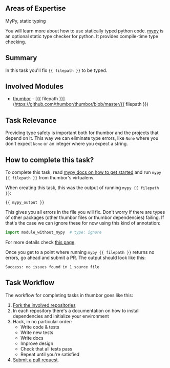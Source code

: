 ## Areas of Expertise

MyPy, static typing

You will learn more about how to use statically typed python code. [mypy](http://mypy-lang.org/) is an optional static type checker for python. It provides compile-time type checking.

## Summary

In this task you'll fix `{{ filepath }}` to be typed.

## Involved Modules

* [thumbor](https://github.com/thumbor/thumbor/) - [{{ filepath }}](https://github.com/thumbor/thumbor/blob/master/{{ filepath }})

## Task Relevance

Providing type safety is important both for thumbor and the projects that depend on it. This way we can eliminate type errors, like `None` where you don't expect `None` or an integer where you expect a string.

## How to complete this task?

To complete this task, read [mypy docs on how to get started](https://mypy.readthedocs.io/en/latest/getting_started.html) and run `mypy {{ filepath }}` from thumbor's virtualenv.

When creating this task, this was the output of running `mypy {{ filepath }}`:

```
{{ mypy_output }}
```

This gives you all errors in the file you will fix. Don't worry if there are types of other packages (other thumbor files or thumbor dependencies) failing. If that's the case we can ignore these for now using this kind of annotation:

```python
import module_without_mypy  # type: ignore
```

For more details check [this page](https://mypy.readthedocs.io/en/latest/existing_code.html#start-small).

Once you get to a point where running `mypy {{ filepath }}` returns no errors, go ahead and submit a PR. The output should look like this:

```
Success: no issues found in 1 source file
```

## Task Workflow

The workflow for completing tasks in thumbor goes like this:

1. [Fork the involved repositories](http://help.github.com/fork-a-repo/)
2. In each repository there's a documentation on how to install dependencies and initialize your environment
3. Hack, in no particular order:
    - Write code & tests
    - Write new tests
    - Write docs
    - Improve design
    - Check that all tests pass
    - Repeat until you're satisfied
4. [Submit a pull request](https://docs.github.com/en/github/collaborating-with-pull-requests/proposing-changes-to-your-work-with-pull-requests/creating-a-pull-request).
